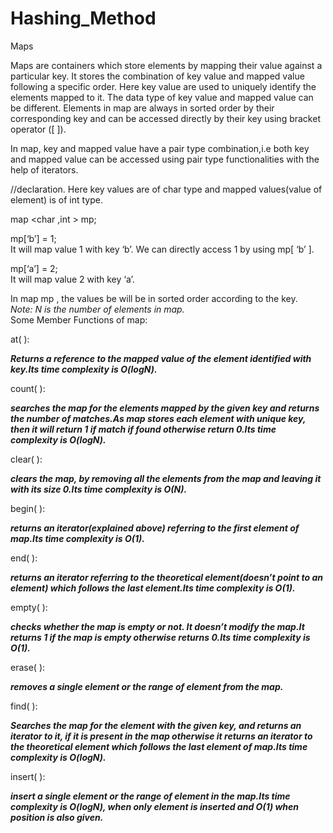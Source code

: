 # Hashing_Method

Maps  

Maps are containers which store elements by mapping their value against a particular key. It stores the combination of key value and mapped value following a specific order. Here key value are used to uniquely identify the elements mapped to it. The data type of key value and mapped value can be different. Elements in map are always in sorted order by their corresponding key and can be accessed directly by their key using bracket operator ([ ]).  

In map, key and mapped value have a pair type combination,i.e both key and mapped value can be accessed using pair type functionalities with the help of iterators.  

//declaration. Here key values are of char type and mapped values(value of element) is of int type.  

map <char ,int > mp;  

mp[‘b’]  = 1;  
It will map value 1 with key ‘b’. We can directly access 1 by using mp[ ‘b’ ].  

mp[‘a’] = 2;  
It will map value 2 with key ‘a’.  

In map mp , the values be will be in sorted order according to the key.  
*Note: N is the number of elements in map.*  
Some Member Functions of map:  


at( ):  

 ***Returns a reference to the mapped value of the element identified with key.Its time complexity is O(logN).***


count( ):  

 ***searches the map for the elements mapped by the given key and returns the number of matches.As map stores each element with unique key, then it will return 1 if match if found otherwise return 0.Its time complexity is O(logN).***


clear( ):  

 ***clears the map, by removing all the elements from the map and leaving it with its size 0.Its time complexity is O(N).***


begin( ):  

 ***returns an iterator(explained above) referring to the first element of map.Its time complexity is O(1).***


end( ):  

 ***returns an iterator referring to the theoretical element(doesn’t point to an element) which follows the last element.Its time complexity is O(1).***


empty( ):  

 ***checks whether the map is empty or not. It doesn’t modify the map.It returns 1 if the map is empty otherwise returns 0.Its time complexity is O(1).***


erase( ):  

 ***removes a single element or the range of element from the map.***


find( ):  

 ***Searches the map for the element with the given key, and returns an iterator to it, if it is present in the map otherwise it returns an iterator to the theoretical element which follows the last element of map.Its time complexity is O(logN).***


insert( ):  

 ***insert a single element or the range of element in the map.Its time complexity is O(logN), when only element is inserted and O(1) when position is also given.***
